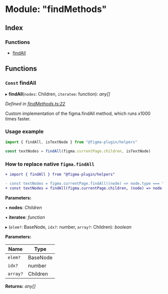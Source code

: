 
# Module: "findMethods"

## Index

### Functions

* [findAll](_findmethods_.md#const-findall)

## Functions

### `Const` findAll

▸ **findAll**(`nodes`: Children, `iteratee`: function): *any[]*

*Defined in [findMethods.ts:22](https://github.com/figma-plugin-helper-functions/figma-plugin-helpers/blob/e65d5fd/src/helpers/findMethods.ts#L22)*

Custom implementation of the figma.findAll method, which runs x1000 times faster.

### Usage example
```ts
import { findAll, isTextNode } from "@figma-plugin/helpers"

const textNodes = findAll(figma.currentPage.children, isTextNode)
```

### How to replace native `figma.findAll`
```diff
+ import { findAll } from "@figma-plugin/helpers"

- const textNodes = figma.currentPage.findAll((node) => node.type === "TEXT");
+ const textNodes = findAll(figma.currentPage.children, (node) => node.type === "TEXT")
```

**Parameters:**

▪ **nodes**: *Children*

▪ **iteratee**: *function*

▸ (`elem?`: BaseNode, `idx?`: number, `array?`: Children): *boolean*

**Parameters:**

Name | Type |
------ | ------ |
`elem?` | BaseNode |
`idx?` | number |
`array?` | Children |

**Returns:** *any[]*
